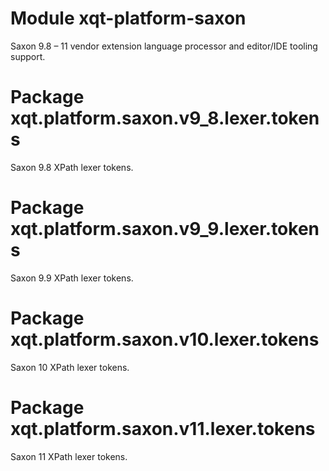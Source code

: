 # Module xqt-platform-saxon
Saxon 9.8 &ndash; 11 vendor extension language processor and editor/IDE tooling
support.

# Package xqt.platform.saxon.v9_8.lexer.tokens
Saxon 9.8 XPath lexer tokens.

# Package xqt.platform.saxon.v9_9.lexer.tokens
Saxon 9.9 XPath lexer tokens.

# Package xqt.platform.saxon.v10.lexer.tokens
Saxon 10 XPath lexer tokens.

# Package xqt.platform.saxon.v11.lexer.tokens
Saxon 11 XPath lexer tokens.
